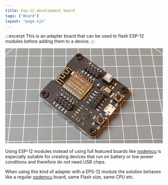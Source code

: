```yaml
---
title: Esp-12 development board
tags: ["Board"]
layout: "page.njk"
---
```


:::excerpt
This is an adapter board that can be used to flash ESP-12 modules before adding them to a device.
:::

![dev board](/boards/esp8266/esp12dev.jpg)

Using ESP-12 modules instead of using full featured boards like [nodemcu](/boards/nodemcu.md)
is especially suitable for creating devices that run on battery or low power conditions and therefore
do not need USB chips.

When using this kind of adapter with a EPS-12 module the solution behaves like a regular [nodemcu](/boards/nodemcu.md)
board, same Flash size, same CPU etc.

